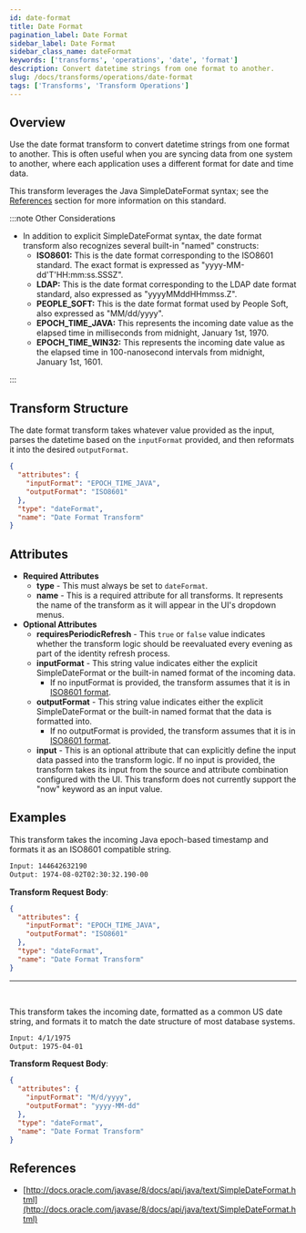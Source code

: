 ```yaml
---
id: date-format
title: Date Format
pagination_label: Date Format
sidebar_label: Date Format
sidebar_class_name: dateFormat
keywords: ['transforms', 'operations', 'date', 'format']
description: Convert datetime strings from one format to another.
slug: /docs/transforms/operations/date-format
tags: ['Transforms', 'Transform Operations']
---
```


## Overview

Use the date format transform to convert datetime strings from one format to another. This is often useful when you are syncing data from one system to another, where each application uses a different format for date and time data.

This transform leverages the Java SimpleDateFormat syntax; see the [References](#references) section for more information on this standard.

:::note Other Considerations

- In addition to explicit SimpleDateFormat syntax, the date format transform also recognizes several built-in "named" constructs:
  - **ISO8601:** This is the date format corresponding to the ISO8601 standard. The exact format is expressed as "yyyy-MM-dd'T'HH:mm:ss.SSSZ".
  - **LDAP:** This is the date format corresponding to the LDAP date format standard, also expressed as "yyyyMMddHHmmss.Z".
  - **PEOPLE_SOFT:** This is the date format format used by People Soft, also expressed as "MM/dd/yyyy".
  - **EPOCH_TIME_JAVA:** This represents the incoming date value as the elapsed time in milliseconds from midnight, January 1st, 1970.
  - **EPOCH_TIME_WIN32:** This represents the incoming date value as the elapsed time in 100-nanosecond intervals from midnight, January 1st, 1601.

:::

## Transform Structure

The date format transform takes whatever value provided as the input, parses the datetime based on the `inputFormat` provided, and then reformats it into the desired `outputFormat`. 

```json
{
  "attributes": {
    "inputFormat": "EPOCH_TIME_JAVA",
    "outputFormat": "ISO8601"
  },
  "type": "dateFormat",
  "name": "Date Format Transform"
}
```

## Attributes

- **Required Attributes**
  - **type** - This must always be set to `dateFormat`.
  - **name** - This is a required attribute for all transforms. It represents the name of the transform as it will appear in the UI's dropdown menus.
- **Optional Attributes**
  - **requiresPeriodicRefresh** - This `true` or `false` value indicates whether the transform logic should be reevaluated every evening as part of the identity refresh process.
  - **inputFormat** - This string value indicates either the explicit SimpleDateFormat or the built-in named format of the incoming data.
    - If no inputFormat is provided, the transform assumes that it is in [ISO8601 format](https://en.wikipedia.org/wiki/ISO_8601).
  - **outputFormat** - This string value indicates either the explicit SimpleDateFormat or the built-in named format that the data is formatted into.
    - If no outputFormat is provided, the transform assumes that it is in [ISO8601 format](https://en.wikipedia.org/wiki/ISO_8601).
  - **input** - This is an optional attribute that can explicitly define the input data passed into the transform logic. If no input is provided, the transform takes its input from the source and attribute combination configured with the UI. This transform does not currently support the "now" keyword as an input value. 

## Examples

This transform takes the incoming Java epoch-based timestamp and formats it as an ISO8601 compatible string.

```bash
Input: 144642632190
Output: 1974-08-02T02:30:32.190-00
```

**Transform Request Body**:

```json
{
  "attributes": {
    "inputFormat": "EPOCH_TIME_JAVA",
    "outputFormat": "ISO8601"
  },
  "type": "dateFormat",
  "name": "Date Format Transform"
}
```

---

<p>&nbsp;</p>

This transform takes the incoming date, formatted as a common US date string, and formats it to match the date structure of most database systems.

```bash
Input: 4/1/1975
Output: 1975-04-01
```

**Transform Request Body**:

```json
{
  "attributes": {
    "inputFormat": "M/d/yyyy",
    "outputFormat": "yyyy-MM-dd"
  },
  "type": "dateFormat",
  "name": "Date Format Transform"
}
```

## References

- [http://docs.oracle.com/javase/8/docs/api/java/text/SimpleDateFormat.html](http://docs.oracle.com/javase/8/docs/api/java/text/SimpleDateFormat.html)

